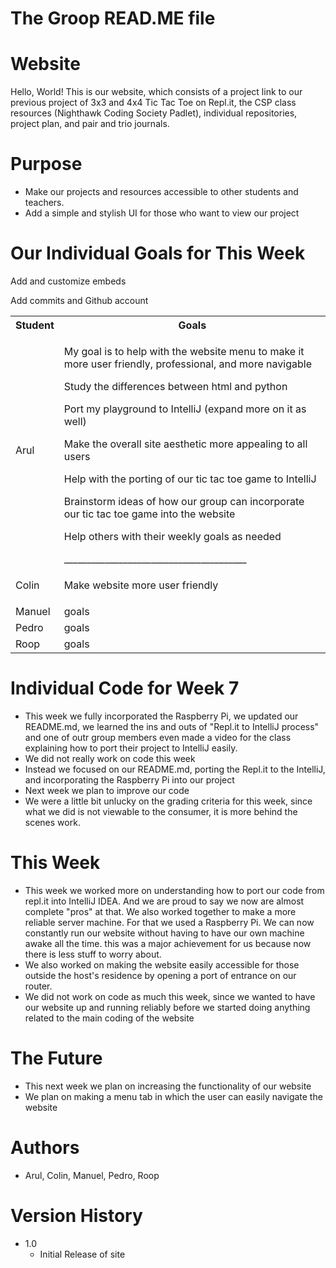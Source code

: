 # The Groop READ.ME file

# Website
Hello, World! This is our website, which consists of a project link to our previous project of 3x3 and 4x4 Tic Tac Toe on Repl.it, the CSP class resources (Nighthawk Coding Society Padlet), individual repositories, project plan, and pair and trio journals.  

# Purpose
* Make our projects and resources accessible to other students and teachers.
* Add a simple and stylish UI for those who want to view our project

# Our Individual Goals for This Week
<table style="width:100%">
  <tr>
    <th>Student</th>
    <th>Goals</th>
  </tr>
  <tr>
    <td>Arul</td>
    <td><p>My goal is to help with the website menu to make it more user friendly, professional, and more navigable</p> 
        <p>Study the differences between html and python</p>
        <p>Port my playground to IntelliJ (expand more on it as well)</p>
        <p>Make the overall site aesthetic more appealing to all users</p>
        <p>Help with the porting of our tic tac toe game to IntelliJ</p>
        <p>Brainstorm ideas of how our group can incorporate our tic tac toe game into the website</p>
        <p>Help others with their weekly goals as needed</p>
        ________________________________________
  </tr>
  <tr>
    <td>Colin</td>
    <td><p>Make website more user friendly</p></td>
    <p>Add and customize embeds</p>
    <p>Add commits and Github account</p>
  </tr>
  <tr>
      <td>Manuel</td>
      <td>goals</td>
  </tr>
  <tr>
      <td>Pedro</td>
      <td>goals</td>
      </tr>
  <tr>
      <td>Roop</td>
      <td>goals</td>
      </tr>
</table>


# Individual Code for Week 7
* This week we fully incorporated the Raspberry Pi, we updated our README.md, we learned the ins and outs of "Repl.it to IntelliJ process" and one of outr group members even made a video for the class explaining how to port their project to IntelliJ easily.
* We did not really work on code this week
* Instead we focused on our README.md, porting the Repl.it to the IntelliJ, and incorporating the Raspberry Pi into our project
* Next week we plan to improve our code
* We were a little bit unlucky on the grading criteria for this week, since what we did is not viewable to the consumer, it is more behind the scenes work.

# This Week
* This week we worked more on understanding how to port our code from repl.it into IntelliJ IDEA. And we are proud to say we now are almost complete "pros" at that. We also worked together to make a more reliable server machine. For that we used a Raspberry Pi. We can now constantly run our website without having to have our own machine awake all the time. this was a major achievement for us because now there is less stuff to worry about.
* We also worked on making the website easily accessible for those outside the host's residence by opening a port of entrance on our router.
* We did not work on code as much this week, since we wanted to have our website up and  running reliably before we started doing anything related to the main coding of the website

# The Future
* This next week we plan on increasing the functionality of our website
* We plan on making a menu tab in which the user can easily navigate the website

# Authors
* Arul, Colin, Manuel, Pedro, Roop

# Version History
* 1.0
    * Initial Release of site
    
